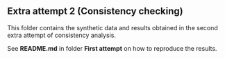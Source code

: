 ## Extra attempt 2 (Consistency checking) ##

This folder contains the synthetic data and results obtained in the second extra attempt of consistency analysis. 

See **README.md** in folder **First attempt** on how to reproduce the results. 
